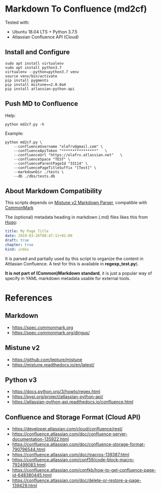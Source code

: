 # Markdown To Confluence (md2cf)

Tested with: 
* Ubuntu 18.04 LTS + Python 3.7.5
* Atlassian Confluence API (Cloud)

## Install and Configure

```
sudo apt install virtualenv
sudo apt install python3.7
virtualenv --python=python3.7 venv
source venv/bin/activate
pip install pygments
pip install mistune==2.0.0a4
pip install atlassian-python-api
```

## Push MD to Confluence 

Help:
```
python md2cf.py -h
```

Example:
```
python md2cf.py \
    --confluenceUsername "olafrv@gmail.com" \
    --confluenceApiToken "****************"   \
    --confluenceUrl "https://olafrv.atlassian.net"   \
    --confluenceSpace "TEST" \
    --confluenceParentPageId "33114" \
    --confluencePageTitleSuffix "[Test]" \
    --markdownDir ./tests \
    --db ./dbs/tests.db
```

## About Markdown Compatibility

This scripts depends on [Mistune v2 Markdown Parser](https://mistune.readthedocs.io/en/latest/),
compatible with [CommonMark](https://spec.commonmark.org)

The (optional) metadata heading in markdown (.md) files likes this from [Hugo](https://gohugo.io/getting-started/quick-start/):
```yaml
title: My Page Title
date: 2019-03-26T08:47:11+01:00
draft: true
chapter: true
kind: index
```
It is parsed and partially used by this script to organize the content in
Attlasian Confluence. A test for this is available in **regexp_test.py**).

**It is not part of (Common)Markdown standard**, it is just a popular way of specify in YAML 
markdown metadata usable for external tools.

# References

## Markdown

* https://spec.commonmark.org
* https://spec.commonmark.org/dingus/

## Mistune v2

* https://github.com/lepture/mistune
* https://mistune.readthedocs.io/en/latest/

## Python v3

* https://docs.python.org/3/howto/regex.html
* https://pypi.org/project/atlassian-python-api/
* https://atlassian-python-api.readthedocs.io/confluence.html

## Confluence and Storage Format (Cloud API)

* https://developer.atlassian.com/cloud/confluence/rest/
* https://confluence.atlassian.com/doc/confluence-server-documentation-135922.html
* https://confluence.atlassian.com/doc/confluence-storage-format-790796544.html
* https://confluence.atlassian.com/doc/macros-139387.html
* https://confluence.atlassian.com/conf59/code-block-macro-792499083.html
* https://confluence.atlassian.com/confkb/how-to-get-confluence-page-id-648380445.html
* https://confluence.atlassian.com/doc/delete-or-restore-a-page-139429.html
